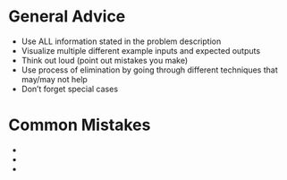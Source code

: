 # General Advice
* Use ALL information stated in the problem description
* Visualize multiple different example inputs and expected outputs
* Think out loud (point out mistakes you make)
* Use process of elimination by going through different techniques that may/may not help
* Don’t forget special cases

# Common Mistakes
* 
*
*
